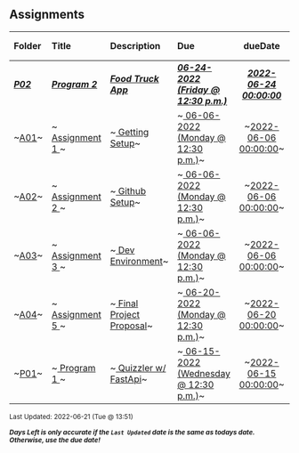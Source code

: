 ## Assignments

| Folder | Title | Description | Due | dueDate | Days Left<sup>*</sup> |
|:------|:------|:------|:------|:-----:|-----|
| ***<a href="https://github.com/rugbyprof/4443-Mobile-Apps_Summer22/tree/master/Assignments/P02">P02</a>*** | ***<a href="https://github.com/rugbyprof/4443-Mobile-Apps_Summer22/tree/master/Assignments/P02"> Program  2 </a>*** | ***<a href="https://github.com/rugbyprof/4443-Mobile-Apps_Summer22/tree/master/Assignments/P02"> Food Truck App</a>*** | ***<a href="https://github.com/rugbyprof/4443-Mobile-Apps_Summer22/tree/master/Assignments/P02"> 06-24-2022 (Friday @ 12:30 p.m.)</a>*** | ***<a href="https://github.com/rugbyprof/4443-Mobile-Apps_Summer22/tree/master/Assignments/P02">2022-06-24 00:00:00</a>*** | 3 |
| ~<a href="https://github.com/rugbyprof/4443-Mobile-Apps_Summer22/tree/master/Assignments/A01">A01</a>~ | ~<a href="https://github.com/rugbyprof/4443-Mobile-Apps_Summer22/tree/master/Assignments/A01"> Assignment 1 </a>~ | ~<a href="https://github.com/rugbyprof/4443-Mobile-Apps_Summer22/tree/master/Assignments/A01"> Getting Setup</a>~ | ~<a href="https://github.com/rugbyprof/4443-Mobile-Apps_Summer22/tree/master/Assignments/A01"> 06-06-2022 (Monday @ 12:30 p.m.)</a>~ | ~<a href="https://github.com/rugbyprof/4443-Mobile-Apps_Summer22/tree/master/Assignments/A01">2022-06-06 00:00:00</a>~ | ---- |
| ~<a href="https://github.com/rugbyprof/4443-Mobile-Apps_Summer22/tree/master/Assignments/A02">A02</a>~ | ~<a href="https://github.com/rugbyprof/4443-Mobile-Apps_Summer22/tree/master/Assignments/A02"> Assignment 2 </a>~ | ~<a href="https://github.com/rugbyprof/4443-Mobile-Apps_Summer22/tree/master/Assignments/A02"> Github Setup</a>~ | ~<a href="https://github.com/rugbyprof/4443-Mobile-Apps_Summer22/tree/master/Assignments/A02"> 06-06-2022 (Monday @ 12:30 p.m.)</a>~ | ~<a href="https://github.com/rugbyprof/4443-Mobile-Apps_Summer22/tree/master/Assignments/A02">2022-06-06 00:00:00</a>~ | ---- |
| ~<a href="https://github.com/rugbyprof/4443-Mobile-Apps_Summer22/tree/master/Assignments/A03">A03</a>~ | ~<a href="https://github.com/rugbyprof/4443-Mobile-Apps_Summer22/tree/master/Assignments/A03"> Assignment 3 </a>~ | ~<a href="https://github.com/rugbyprof/4443-Mobile-Apps_Summer22/tree/master/Assignments/A03"> Dev Environment</a>~ | ~<a href="https://github.com/rugbyprof/4443-Mobile-Apps_Summer22/tree/master/Assignments/A03"> 06-06-2022 (Monday @ 12:30 p.m.)</a>~ | ~<a href="https://github.com/rugbyprof/4443-Mobile-Apps_Summer22/tree/master/Assignments/A03">2022-06-06 00:00:00</a>~ | ---- |
| ~<a href="https://github.com/rugbyprof/4443-Mobile-Apps_Summer22/tree/master/Assignments/A04">A04</a>~ | ~<a href="https://github.com/rugbyprof/4443-Mobile-Apps_Summer22/tree/master/Assignments/A04"> Assignment  5 </a>~ | ~<a href="https://github.com/rugbyprof/4443-Mobile-Apps_Summer22/tree/master/Assignments/A04"> Final Project Proposal</a>~ | ~<a href="https://github.com/rugbyprof/4443-Mobile-Apps_Summer22/tree/master/Assignments/A04"> 06-20-2022 (Monday @ 12:30 p.m.)</a>~ | ~<a href="https://github.com/rugbyprof/4443-Mobile-Apps_Summer22/tree/master/Assignments/A04">2022-06-20 00:00:00</a>~ | ---- |
| ~<a href="https://github.com/rugbyprof/4443-Mobile-Apps_Summer22/tree/master/Assignments/P01">P01</a>~ | ~<a href="https://github.com/rugbyprof/4443-Mobile-Apps_Summer22/tree/master/Assignments/P01"> Program  1 </a>~ | ~<a href="https://github.com/rugbyprof/4443-Mobile-Apps_Summer22/tree/master/Assignments/P01"> Quizzler w/ FastApi</a>~ | ~<a href="https://github.com/rugbyprof/4443-Mobile-Apps_Summer22/tree/master/Assignments/P01"> 06-15-2022 (Wednesday @ 12:30 p.m.)</a>~ | ~<a href="https://github.com/rugbyprof/4443-Mobile-Apps_Summer22/tree/master/Assignments/P01">2022-06-15 00:00:00</a>~ | ---- |

<sup>Last Updated: 2022-06-21 (Tue @ 13:51)</sup> 

<sup>***Days Left is only accurate if the `Last Updated` date is the same as todays date. Otherwise, use the due date!***</sup> 